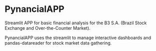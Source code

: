 # PynancialAPP
Streamlit APP for basic financial analysis for the B3 S.A. (Brazil Stock Exchange and Over-the-Counter Market).

PynancialAPP uses the streamlit to manage interactive dashboards and pandas-datareader for stock market data gathering.
